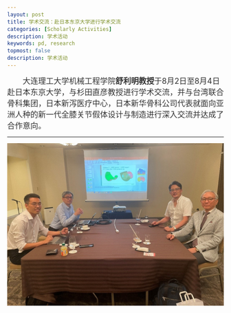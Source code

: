 ```yaml
---
layout: post
title: 学术交流：赴日本东京大学进行学术交流
categories: [Scholarly Activities]
description: 学术活动
keywords: pd, research
topmost: false
description: 学术活动
---
```

<div style="font-size: 18px; color: #333;text-align: left;text-indent: 2em">
大连理工大学机械工程学院<strong>舒利明教授</strong>于8月2日至8月4日赴日本东京大学，与杉田直彦教授进行学术交流，并与台湾联合骨科集团，日本新泻医疗中心，日本新华骨科公司代表就面向亚洲人种的新一代全膝关节假体设计与制造进行深入交流并达成了合作意向。
</div>
<p>
<p>
<hr>

<div style="text-align: center;">
  <img src="/images/posts/academic/230802学术交流.png" alt="图片" style="width:600px">
</div>

